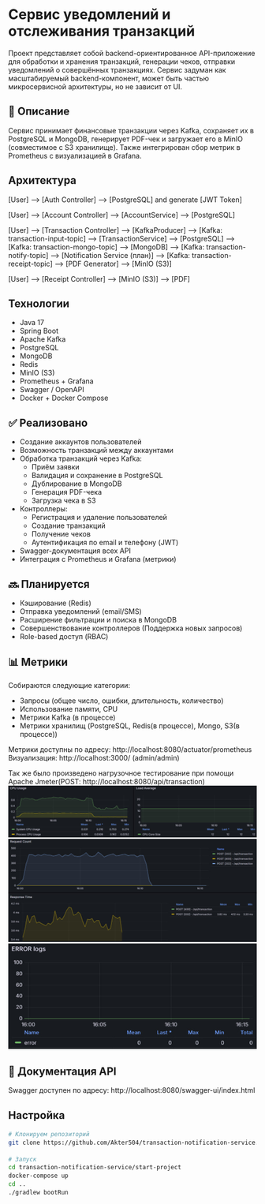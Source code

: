 # Сервис уведомлений и отслеживания транзакций

Проект представляет собой backend-ориентированное API-приложение для обработки и хранения транзакций, генерации чеков, отправки уведомлений о совершённых транзакциях.
Сервис задуман как масштабируемый backend-компонент, может быть частью микросервисной архитектуры, но не зависит от UI.

## 📌 Описание

Сервис принимает финансовые транзакции через Kafka, сохраняет их в PostgreSQL и MongoDB, генерирует PDF-чек и загружает его в MinIO (совместимое с S3 хранилище). Также интегрирован сбор метрик в Prometheus с визуализацией в Grafana.

## Архитектура

[User] --> [Auth Controller] --> [PostgreSQL] and generate [JWT Token]

[User] --> [Account Controller] --> [AccountService] --> [PostgreSQL]

[User] --> [Transaction Controller] --> [KafkaProducer] --> [Kafka: transaction-input-topic]
    --> [TransactionService] 
        --> [PostgreSQL]
        --> [Kafka: transaction-mongo-topic] --> [MongoDB]
        --> [Kafka: transaction-notify-topic] --> [Notification Service (план)]
        --> [Kafka: transaction-receipt-topic] --> [PDF Generator] --> [MinIO (S3)]

[User] --> [Receipt Controller] --> [MinIO (S3)] --> [PDF]

## Технологии

- Java 17
- Spring Boot
- Apache Kafka
- PostgreSQL
- MongoDB
- Redis
- MinIO (S3)
- Prometheus + Grafana
- Swagger / OpenAPI
- Docker + Docker Compose

## ✅ Реализовано

- Создание аккаунтов пользователей
- Возможность транзакций между аккаунтами
- Обработка транзакций через Kafka:
  - Приём заявки
  - Валидация и сохранение в PostgreSQL
  - Дублирование в MongoDB
  - Генерация PDF-чека
  - Загрузка чека в S3
- Контроллеры:
  - Регистрация и удаление пользователей
  - Создание транзакций
  - Получение чеков
  - Аутентификация по email и телефону (JWT)
- Swagger-документация всех API
- Интеграция с Prometheus и Grafana (метрики)

## 🔜 Планируется

- Кэширование (Redis)
- Отправка уведомлений (email/SMS)
- Расширение фильтрации и поиска в MongoDB
- Совершенствование контроллеров (Поддержка новых запросов)
- Role-based доступ (RBAC)

## 📊 Метрики

Собираются следующие категории:

- Запросы (общее число, ошибки, длительность, количество)
- Использование памяти, CPU
- Метрики Kafka (в процессе)
- Метрики хранилищ (PostgreSQL, Redis(в процессе), Mongo, S3(в процессе))

Метрики доступны по адресу:  http://localhost:8080/actuator/prometheus
Визуализация: http://localhost:3000/ (admin/admin)

Так же было произведено нагрузочное тестирование при помощи Apache Jmeter(POST: http://localhost:8080/api/transaction)
![Grafana CPU](docs/grafana-overview-cpu.png)
![Grafana RPS and Response Time](docs/grafana-overview-rps.png)
![Grafana App-Errors](docs/grafana-overview-app-errors.png)

## 📄 Документация API

Swagger доступен по адресу:
http://localhost:8080/swagger-ui/index.html

## Настройка

```bash
# Клонируем репозиторий
git clone https://github.com/Akter504/transaction-notification-service.git

# Запуск
cd transaction-notification-service/start-project
docker-compose up
cd ..
./gradlew bootRun
```
